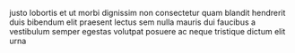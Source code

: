 justo lobortis et ut morbi dignissim non consectetur quam blandit hendrerit duis
bibendum elit praesent lectus sem nulla mauris dui faucibus a vestibulum semper
egestas volutpat posuere ac neque tristique dictum elit urna